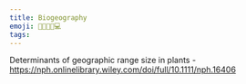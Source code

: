 ```yaml
---
title: Biogeography
emoji: 🌱🧬🌳📖💻
tags:
---
```


Determinants of geographic range size in plants
    - https://nph.onlinelibrary.wiley.com/doi/full/10.1111/nph.16406